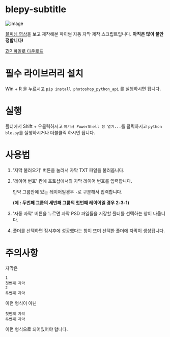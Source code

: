# blepy-subtitle
![image](https://user-images.githubusercontent.com/36142378/81881805-1536c780-95cc-11ea-9c70-a32e978de90b.png)

[블피님 영상](https://youtu.be/-y2exeNNIR8)을 보고 제작해본 파이썬 자동 자막 제작 스크립트입니다. **아직은 많이 불안정합니다!**

[ZIP 파일로 다운로드](https://github.com/kimcoreovo/blepy-subtitle/archive/master.zip)
# 필수 라이브러리 설치
Win + R 을 누르시고 `pip install photoshop_python_api` 를 실행하시면 됩니다.
# 실행
폴더에서 Shift + 우클릭하시고 `여기서 PowerShell 창 열기...`를 클릭하시고 `python ble.py`를 실행하시거나 더블클릭 하시면 됩니다.
# 사용법
1. '자막 불러오기' 버튼을 눌러서 자막 TXT 파일을 불러옵니다.
2. '레이어 번호' 칸에 포토샵에서의 자막 레이어 번호를 입력합니다. 

    만약 그룹안에 있는 레이어일경우 `-`로 구분해서 입력합니다. 
    
    **(예 : 두번째 그룹의 세번째 그룹의 첫번째 레이어일 경우 2-3-1)**
3. '자동 자막' 버튼을 누르면 자막 PSD 파일들을 저장할 폴더를 선택하는 창이 나옵니다.
4. 폴더를 선택하면 잠시후에 성공했다는 창이 뜨며 선택한 폴더에 자막이 생성됩니다.
# 주의사항
자막은
```
1
첫번째 자막
2
두번째 자막
```
이런 형식이 아닌
```
첫번째 자막
두번째 자막
```
이런 형식으로 되어있어야 합니다.
